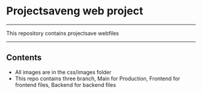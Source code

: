 # Projectsaveng web project

*** 

This repository contains projectsave webfiles 

*** 

## Contents

* All images are in the css/images folder
* This repo contains three branch, Main for Production, Frontend for frontend files, Backend for backend files

